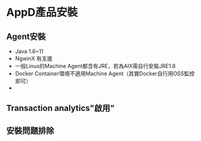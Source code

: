# AppD產品安裝

## Agent安裝 
- Java 1.6~11
- NgwinX 有支援
- 一般Linux的Machine Agent都含有JRE，若為AIX需自行安裝JRE1.8
- Docker Container環境不適用Machine Agent（其實Docker自行用OSS監控即可）
- 

## Transaction analytics"啟用"

## 安裝問題排除
<!--stackedit_data:
eyJoaXN0b3J5IjpbLTE5NTUxMDMxNDIsLTcxNjEzMzk3NywxND
c0MzQ5Njg1XX0=
-->